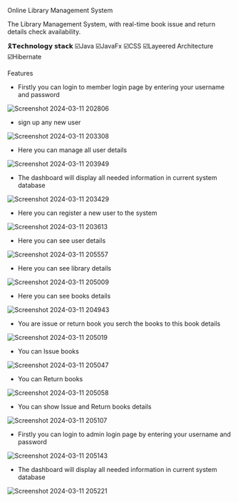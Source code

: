 
Online Library Management System

The Library Management System,  with real-time book issue and return details check availability.

🎗️𝗧𝗲𝗰𝗵𝗻𝗼𝗹𝗼𝗴𝘆 𝘀𝘁𝗮𝗰𝗸 ☑️Java ☑️JavaFx ☑️CSS ☑️Layeered Architecture ☑️Hibernate

Features

* Firstly you can login to member login page by entering your username and password

 ![Screenshot 2024-03-11 202806](https://github.com/ApsaraWitharana/Online-Library-Management-System/assets/139870615/54fe73df-b05f-495d-9002-22dd54adcf91)

* sign up any new user

![Screenshot 2024-03-11 203308](https://github.com/ApsaraWitharana/Online-Library-Management-System/assets/139870615/b2c54c29-9ae0-460e-a4d0-b9eef90bc11c)

 * Here you can manage all user details
 
 ![Screenshot 2024-03-11 203949](https://github.com/ApsaraWitharana/Online-Library-Management-System/assets/139870615/6751f39d-3468-40a5-810a-77b74940073e)


 * The dashboard will display all needed information in current system database

![Screenshot 2024-03-11 203429](https://github.com/ApsaraWitharana/Online-Library-Management-System/assets/139870615/7d7f7419-517f-4238-a742-dc5e825abc44)

 * Here you can register a new user to the system

![Screenshot 2024-03-11 203613](https://github.com/ApsaraWitharana/Online-Library-Management-System/assets/139870615/9bd26bfb-b82c-4e52-b75a-3d1d097364d2)

* Here you can see user details 

![Screenshot 2024-03-11 205557](https://github.com/ApsaraWitharana/Online-Library-Management-System/assets/139870615/f9c3a04f-c4f6-4226-b5b7-16d4d6b4278d)

* Here you can see library details 

![Screenshot 2024-03-11 205009](https://github.com/ApsaraWitharana/Online-Library-Management-System/assets/139870615/8a706682-9560-422f-b8a1-c2419a57bc44)

* Here you can see books details 

![Screenshot 2024-03-11 204943](https://github.com/ApsaraWitharana/Online-Library-Management-System/assets/139870615/eb702879-95a6-4ae2-aeb4-3c7a751eb337)

* You are issue or return book you serch the books to this book details

![Screenshot 2024-03-11 205019](https://github.com/ApsaraWitharana/Online-Library-Management-System/assets/139870615/c18a4f35-435d-4652-bc38-8f21c10adca8)

* You can Issue books

![Screenshot 2024-03-11 205047](https://github.com/ApsaraWitharana/Online-Library-Management-System/assets/139870615/ea3b186d-3315-4795-bdc0-d33ad33ad3c5)

* You can Return books

![Screenshot 2024-03-11 205058](https://github.com/ApsaraWitharana/Online-Library-Management-System/assets/139870615/24266bcd-b7fe-4586-b96e-12105f26970b)


* You can show Issue and Return books details
  
![Screenshot 2024-03-11 205107](https://github.com/ApsaraWitharana/Online-Library-Management-System/assets/139870615/0bf05fb4-3f5b-4cea-8e60-e119fa27fa7c)

* Firstly you can login to admin login page by entering your username and password

![Screenshot 2024-03-11 205143](https://github.com/ApsaraWitharana/Online-Library-Management-System/assets/139870615/e5234946-60cb-41f1-b99c-f47ee016dc23)

* The dashboard will display all needed information in current system database

![Screenshot 2024-03-11 205221](https://github.com/ApsaraWitharana/Online-Library-Management-System/assets/139870615/3fb25586-0aad-45d7-8fb2-2c3e2ab9d8aa)




  







 

